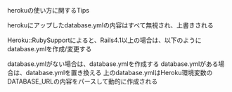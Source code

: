 herokuの使い方に関するTips

herokuにアップしたdatabase.ymlの内容はすべて無視され、上書きされる

Heroku::RubySupportによると、Rails4.1以上の場合は、以下のようにdatabase.ymlを作成/変更する

database.ymlがない場合は、database.ymlを作成する
database.ymlがある場合は、database.ymlを置き換える
上のdatabase.ymlはHeroku環境変数のDATABASE_URLの内容をパースして動的に作成される
